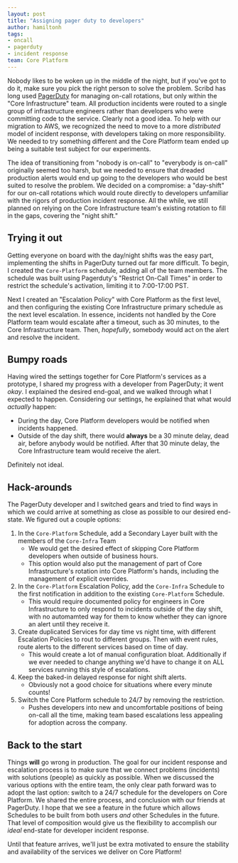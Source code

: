 ```yaml
---
layout: post
title: "Assigning pager duty to developers"
author: hamiltonh
tags:
- oncall
- pagerduty
- incident response
team: Core Platform
---
```


Nobody likes to be woken up in the middle of the night, but if you've got to do
it, make sure you pick the right person to solve the problem. Scribd has long used
[PagerDuty](https://pagerduty.com) for managing on-call rotations, but only
within the "Core Infrastructure" team. All production incidents were routed to
a single group of infrastructure engineers rather than developers who were
committing code to the service. Clearly not a good idea. To help
with our migration to AWS, we recognized the need to move to a more
_distributed_ model of incident response, with developers taking on more
responsibility. We needed to try something different and the Core Platform team
ended up being a suitable test subject for our experiments.


The idea of transitioning from "nobody is on-call" to "everybody is on-call"
originally seemed too harsh, but we needed to ensure that dreaded production
alerts would end up going to the developers who would be best suited to resolve
the problem. We decided on a compromise: a "day-shift" for our on-call
rotations which would route directly to developers unfamiliar with the rigors
of production incident response. All the while, we still planned on relying on
the Core Infrastructure team's existing rotation to fill in the gaps, covering
the "night shift."


## Trying it out

Getting everyone on board with the day/night shifts was the easy part,
implementing the shifts in PagerDuty turned out far more difficult. To begin, I
created the `Core-Platform` schedule, adding all of the team members. The
schedule was built using Pagerduty's "Restrict On-Call Times" in order to
restrict the schedule's activation, limiting it to 7:00-17:00 PST.

Next I created an "Escalation Policy" with Core Platform as the first level,
and then configuring the existing Core Infrastructure primary schedule as the
next level escalation. In essence, incidents not handled by the Core Platform
team would escalate after a timeout, such as 30 minutes, to the Core
Infrastructure team. Then, _hopefully_, somebody would act on the alert and
resolve the incident.


## Bumpy roads

Having wired the settings together for Core Platform's services as a prototype,
I shared my progress with a developer from PagerDuty; it went
_okay_. I explained the desired end-goal, and we walked through what I expected to
happen. Considering our settings, he explained that what would _actually_
happen:

* During the day, Core Platform developers would be notified when incidents
  happened.
* Outside of the day shift, there would **always** be a 30 minute delay, dead
  air, before anybody would be notified. After that 30 minute delay, the Core
  Infrastructure team would receive the alert.

Definitely not ideal.


## Hack-arounds

The PagerDuty developer and I switched gears and tried to find ways in which we
could arrive at something as close as possible to our desired end-state. We
figured out a couple options:


1. In the `Core-Platform` Schedule, add a Secondary Layer built with the
   members of the `Core-Infra` Team
    * We would get the desired effect of skipping Core Platform developers when outside of business hours.
    * This option would also put the management of part of Core
      Infrastructure's rotation into Core Platform's hands, including the
      management of explicit overrides.
1. In the `Core-Platform` Escalation Policy, add the `Core-Infra` Schedule to
   the first notification in addition to the existing `Core-Platform` Schedule.
    * This would require documented policy for engineers in Core Infrastructure
      to only respond to incidents outside of the day shift, with no automamted
      way for them to know whether they can ignore an alert until they receive it.
1. Create duplicated Services for day time vs night time, with different
   Escalation Policies to rout to different groups. Then with event rules,
   route alerts to the different services based on time of day.
    * This would create a lot of manual configuration bloat. Additionally if we
      ever needed to change anything we'd have to change it on ALL services
      running this style of escalations.
1. Keep the baked-in delayed response for night shift alerts.
    * Obviously not a good choice for situations where every minute counts!
1. Switch the Core Platform schedule to 24/7 by removing the restriction.
    * Pushes developers into new and uncomfortable positions of being on-call
      all the time, making team based escalations less appealing for adoption
      across the company.


## Back to the start


Things **will** go wrong in production. The goal for our incident response and
escalation process is to make sure that we connect problems (incidents) with
solutions (people) as quickly as possible. When we discussed the various
options with the entire team, the only clear path forward was to adopt the last
option: switch to a 24/7 schedule for the developers on Core Platform. We
shared the entire process, and conclusion  with our friends at PagerDuty. I hope that we
see a feature in the future which allows Schedules to be built from both users
_and_ other Schedules in the future. That level of composition would give us
the flexibility to accomplish our _ideal_ end-state for developer incident
response.

Until that feature arrives, we'll just be extra motivated to ensure the
stability and availability of the services we deliver on Core Platform!
